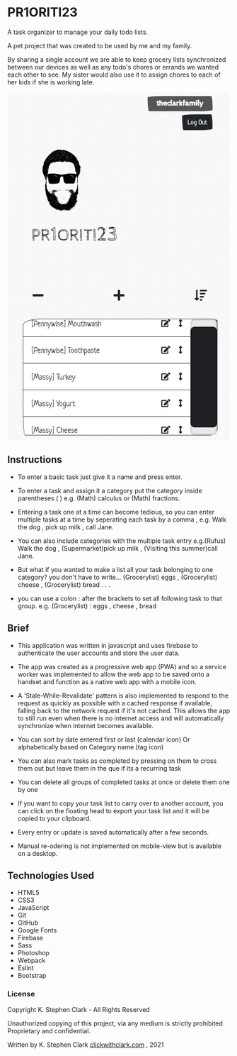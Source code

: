 # PR1ORITI23
A task organizer to manage your daily todo lists.

A pet project that was created to be used by me and my family.

By sharing a single account we are able to keep grocery lists synchronized
between our devices as well as any todo's chores or errands we wanted each
other to see. My sister would also use it to assign chores to each of her kids if
she is working late.

![Screenshot of PR1ORITI23 .](/images/clarkfamily.png "Screenshot of PR1ORITI23")

<h2>Instructions</h2>
 
* To enter a basic task just give it a name and press enter.

* To enter a task and assign it a category put the category inside parentheses (    )
e.g. (Math) calculus or (Math) fractions.

* Entering a task one at a time can become tedious, so you can enter multiple tasks at a time by seperating each task by a comma  ,
e.g. Walk the dog  , pick up milk  , call Jane.

* You can also include categories with the multiple task entry
e.g.(Rufus) Walk the dog , (Supermarket)pick up milk , (Visiting this summer)call Jane.

* But what if you wanted to make a list all your task belonging to one category?
you don't have to write...
(Grocerylist) eggs , (Grocerylist) cheese , (Grocerylist) bread . . .

* you can use a colon : after the brackets to set all following task to that group.
e.g. (Grocerylist) : eggs , cheese , bread



<h2> Brief </h2>

* This application was written in javascript and uses firebase to authenticate
the user accounts and store the user data.

* The app was created as a progressive web app (PWA) and so a service worker was implemented to allow the web app to be saved onto a handset and function as a 
native web app with a mobile icon.

* A 'Stale-While-Revalidate' pattern is also
implemented to respond to the request as quickly as possible with a cached response if available, falling back to the network request if it's not cached. This allows the app to still run even when there is no internet access and will automatically synchronize
when internet becomes available.

* You can sort by date entered first or last (calendar icon) Or alphabetically based on Category name (tag icon)
* You can also mark tasks as completed by pressing on them to cross them out but leave them in the que if its a recurring task
* You can delete all groups of completed tasks at once or delete them one by one
* If you want to copy your task list to carry over to another account, you can
click on the floating head to export your task list and it will be copied to your clipboard.
* Every entry or update is saved automatically after a few seconds.
* Manual re-odering is not implemented on mobile-view but is available on a desktop.

<h2>Technologies Used</h2>

* HTML5
* CSS3
* JavaScript
* Git
* GitHub
* Google Fonts
* Firebase
* Sass
* Photoshop
* Webpack
* Eslint
* Bootstrap




### License

Copyright K. Stephen Clark - All Rights Reserved

Unauthorized copying of this project, via any medium is strictly prohibited
Proprietary and confidential.

Written by K. Stephen Clark [clickwithclark.com](https://clickwithclark.com/) , 2021